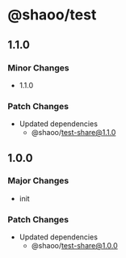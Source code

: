 # @shaoo/test

## 1.1.0

### Minor Changes

- 1.1.0

### Patch Changes

- Updated dependencies
  - @shaoo/test-share@1.1.0

## 1.0.0

### Major Changes

- init

### Patch Changes

- Updated dependencies
  - @shaoo/test-share@1.0.0
